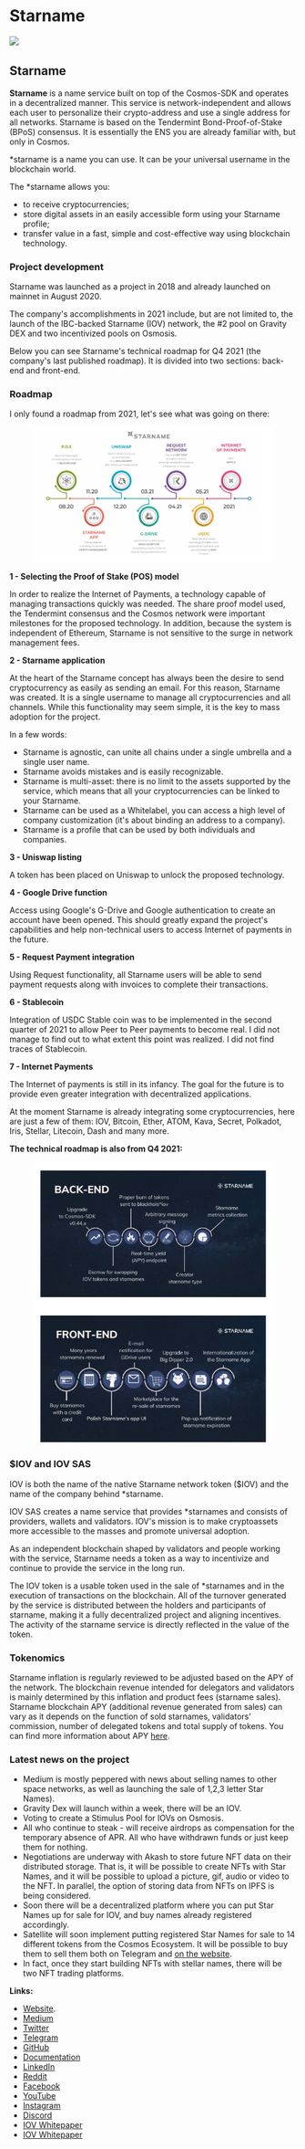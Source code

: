 # Starname



![](https://img3.teletype.in/files/22/e9/22e90ae4-6774-4d50-9e14-bf8e477cc804.png)

## Starname

**Starname** is a name service built on top of the Cosmos-SDK and operates in a decentralized manner. This service is network-independent and allows each user to personalize their crypto-address and use a single address for all networks. Starname is based on the Tendermint Bond-Proof-of-Stake (BPoS) consensus. It is essentially the ENS you are already familiar with, but only in Cosmos.

\*starname is a name you can use. It can be your universal username in the blockchain world.

The \*starname allows you:

* to receive cryptocurrencies;
* store digital assets in an easily accessible form using your Starname profile;
* transfer value in a fast, simple and cost-effective way using blockchain technology.

### **Project development**

Starname was launched as a project in 2018 and already launched on mainnet in August 2020.

The company's accomplishments in 2021 include, but are not limited to, the launch of the IBC-backed Starname (IOV) network, the #2 pool on Gravity DEX and two incentivized pools on Osmosis.

Below you can see Starname's technical roadmap for Q4 2021 (the company's last published roadmap). It is divided into two sections: back-end and front-end.

### **Roadmap**

I only found a roadmap from 2021, let's see what was going on there:

<figure><img src="../.gitbook/assets/image (11) (1).png" alt=""><figcaption></figcaption></figure>

**1 - Selecting the Proof of Stake (POS) model**

In order to realize the Internet of Payments, a technology capable of managing transactions quickly was needed. The share proof model used, the Tendermint consensus and the Cosmos network were important milestones for the proposed technology. In addition, because the system is independent of Ethereum, Starname is not sensitive to the surge in network management fees.

**2 - Starname application**

At the heart of the Starname concept has always been the desire to send cryptocurrency as easily as sending an email. For this reason, Starname was created. It is a single username to manage all cryptocurrencies and all channels. While this functionality may seem simple, it is the key to mass adoption for the project.

In a few words:

* Starname is agnostic, can unite all chains under a single umbrella and a single user name.
* Starname avoids mistakes and is easily recognizable.
* Starname is multi-asset: there is no limit to the assets supported by the service, which means that all your cryptocurrencies can be linked to your Starname.
* Starname can be used as a Whitelabel, you can access a high level of company customization (it's about binding an address to a company).
* Starname is a profile that can be used by both individuals and companies.

**3 - Uniswap listing**

A token has been placed on Uniswap to unlock the proposed technology.

**4 - Google Drive function**

Access using Google's G-Drive and Google authentication to create an account have been opened. This should greatly expand the project's capabilities and help non-technical users to access Internet of payments in the future.

**5 - Request Payment integration**

Using Request functionality, all Starname users will be able to send payment requests along with invoices to complete their transactions.

**6 - Stablecoin**

Integration of USDC Stable coin was to be implemented in the second quarter of 2021 to allow Peer to Peer payments to become real. I did not manage to find out to what extent this point was realized. I did not find traces of Stablecoin.

**7 - Internet Payments**

The Internet of payments is still in its infancy. The goal for the future is to provide even greater integration with decentralized applications.

At the moment Starname is already integrating some cryptocurrencies, here are just a few of them: IOV, Bitcoin, Ether, ATOM, Kava, Secret, Polkadot, Iris, Stellar, Litecoin, Dash and many more.

**The technical roadmap is also from Q4 2021:**

<figure><img src="../.gitbook/assets/image (42).png" alt=""><figcaption></figcaption></figure>

### **$IOV and IOV SAS**

IOV is both the name of the native Starname network token ($IOV) and the name of the company behind \*starname.

IOV SAS creates a name service that provides \*starnames and consists of providers, wallets and validators. IOV's mission is to make cryptoassets more accessible to the masses and promote universal adoption.

As an independent blockchain shaped by validators and people working with the service, Starname needs a token as a way to incentivize and continue to provide the service in the long run.

The IOV token is a usable token used in the sale of \*starnames and in the execution of transactions on the blockchain. All of the turnover generated by the service is distributed between the holders and participants of starname, making it a fully decentralized project and aligning incentives. The activity of the starname service is directly reflected in the value of the token.

### **Tokenomics**

Starname inflation is regularly reviewed to be adjusted based on the APY of the network. The blockchain revenue intended for delegators and validators is mainly determined by this inflation and product fees (starname sales). Starname blockchain APY (additional revenue generated from sales) can vary as it depends on the function of sold starnames, validators' commission, number of delegated tokens and total supply of tokens. You can find more information about APY [here](https://medium.com/iov-internet-of-values/what-apy-will-the-starname-iov-blockchain-have-when-inflation-is-0-5d623c6f0a27).

### **Latest news on the project**

* Medium is mostly peppered with news about selling names to other space networks, as well as launching the sale of 1,2,3 letter Star Names).
* Gravity Dex will launch within a week, there will be an IOV.
* Voting to create a Stimulus Pool for IOVs on Osmosis.
* All who continue to steak - will receive airdrops as compensation for the temporary absence of APR. All who have withdrawn funds or just keep them for nothing.
* Negotiations are underway with Akash to store future NFT data on their distributed storage. That is, it will be possible to create NFTs with Star Names, and it will be possible to upload a picture, gif, audio or video to the NFT. In parallel, the option of storing data from NFTs on IPFS is being considered.
* Soon there will be a decentralized platform where you can put Star Names up for sale for IOV, and buy names already registered accordingly.
* Satellite will soon implement putting registered Star Names for sale to 14 different tokens from the Cosmos Ecosystem. It will be possible to buy them to sell them both on Telegram and [on the website](https://sputnik.exchange/).
* In fact, once they start building NFTs with stellar names, there will be two NFT trading platforms.

**Links:**

* [Website](https://www.starname.me/).
* [Medium](https://medium.com/iov-internet-of-values)
* [Twitter](https://twitter.com/starname\_me)
* [Telegram](https://t.me/starname\_me)
* [GitHub](https://github.com/iov-one)
* [Documentation](https://github.com/iov-one/starnamed/blob/master/README.md)
* [LinkedIn](https://www.linkedin.com/company/iov-official)
* [Reddit](https://www.reddit.com/r/Starname/)
* [Facebook](https://www.facebook.com/starname.me/)
* [YouTube](https://www.youtube.com/starname-me)
* [Instagram](https://instagram.com/starname\_me)
* [Discord](https://discord.gg/h4tAUN2MZ5)
* [IOV Whitepaper](https://github.com/iov-one/white-paper/blob/master/iov\_bov\_17.pdf)
* [IOV Whitepaper](https://github.com/iov-one/white-paper/blob/master/iov\_bov\_17.pdf)
